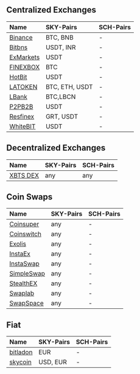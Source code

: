 ## Centralized Exchanges

|Name|SKY-Pairs|SCH-Pairs|
|:--|:--|:--|
|[Binance](https://binance.com)|BTC, BNB|-|
|[Bitbns](https://bitbns.com)|USDT, INR|-|
|[ExMarkets](https://exmarkets.com/trade/sky-usdt)|USDT|-|
|[FINEXBOX](http://www.finexbox.com)|BTC|-|
|[HotBit](https://www.hotbit.io/exchange?symbol=SKY_USDT)|USDT|-|
|[LATOKEN](https://latoken.com)|BTC, ETH, USDT|-|
|[LBank](http://www.lbank.io)|BTC,LBCN|-|
|[P2PB2B](https://www.p2pb2b.com/)|USDT|-|
|[Resfinex](https://trade.resfinex.com/trade/SKY_USDT)|GRT, USDT|-|
|[WhiteBIT](https://whitebit.com/trade/SKY_USDT)|USDT|-|

## Decentralized Exchanges

|Name|SKY-Pairs|SCH-Pairs|
|:--|:--|:--|
|[XBTS DEX](https://ex.xbts.io)|any|any|

## Coin Swaps

|Name|SKY-Pairs|SCH-Pairs|
|:--|:--|:--|
|[Coinsuper](https://www.coinsuper.com/)|any|-|
|[Coinswitch](https://exchange.skycoin.com)|any|-|
|[Exolis](https://exolix.com/)|any|-|
|[InstaEx](https://instaex.io)|any|-|
|[InstaSwap](https://instaswap.io/)|any|-|
|[SimpleSwap](https://simpleswap.io/)|any|-|
|[StealthEX](https://stealthex.io)|any|-|
|[Swaplab](https://swaplab.cc)|any|-|
|[SwapSpace](https://swapspace.co)|any|-|

## Fiat

|Name|SKY-Pairs|SCH-Pairs|
|:--|:--|:--|
|[bitladon](https://www.bitladon.com/)|EUR|-|
|[skycoin](https://skycoin.com/buy-fiat)|USD, EUR|-|

